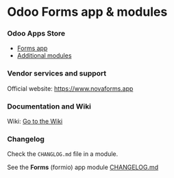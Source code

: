 # Odoo Forms app & modules

### Odoo Apps Store

- [Forms app](https://apps.odoo.com/apps/modules/17.0/formio)
- [Additional modules](https://apps.odoo.com/apps/modules/browse?series=17.0&search=formio&author=Nova+Code)

### Vendor services and support

Official website: https://www.novaforms.app

### Documentation and Wiki

Wiki: [Go to the Wiki](https://github.com/novacode-nl/odoo-formio/wiki)

### Changelog

Check the `CHANGLOG.md` file in a module.

See the **Forms** (formio) app module [CHANGELOG.md](https://github.com/novacode-nl/odoo-formio/blob/17.0/formio/CHANGELOG.md)
